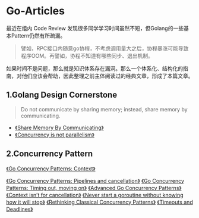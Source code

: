 # Go-Articles

最近在组内 Code Review 发现很多同学学习时间虽然不短，但Golang的一些基本Pattern仍然有所疏漏。

> 譬如，RPC接口内随意go协程，不考虑调用量大之后，协程暴涨可能导致程序OOM。再譬如，协程不知道有哪些同步、退出机制。

如果时间不是问题，那么就是知识体系存在漏洞。那么一个体系化、结构化的指南，对他们应该会帮助，因此整理之前主体阅读过的经典文章，形成了本篇文章。

## 1.Golang Design Cornerstone

> Do not communicate by sharing memory; instead, share memory by communicating.

+ [《Share Memory By Communicating》](https://blog.golang.org/codelab-share)
+ [《Concurrency is not parallelism》](https://blog.golang.org/waza-talk)

## 2.Concurrency Pattern

[《Go Concurrency Patterns: Context》](https://blog.golang.org/context)

[《Go Concurrency Patterns: Pipelines and cancellation》](https://blog.golang.org/waza-talk)
[《Go Concurrency Patterns: Timing out, moving on》](https://blog.golang.org/concurrency-timeouts)
[《Advanced Go Concurrency Patterns》](https://blog.golang.org/io2013-talk-concurrency)
[《Context isn’t for cancellation》](https://dave.cheney.net/2017/08/20/context-isnt-for-cancellation)
[《Never start a goroutine without knowing how it will stop》](https://dave.cheney.net/2016/12/22/never-start-a-goroutine-without-knowing-how-it-will-stop)
[《Rethinking Classical Concurrency Patterns》](https://drive.google.com/file/d/1nPdvhB0PutEJzdCq5ms6UI58dp50fcAN/view)
[《Timeouts and Deadlines》](https://github.com/golang/go/wiki/Timeouts)


